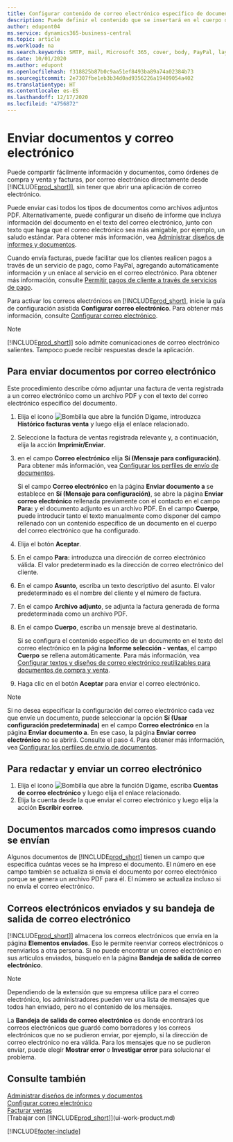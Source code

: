 ```yaml
---
title: Configurar contenido de correo electrónico específico de documento | Documentos de Microsoft
description: Puede definir el contenido que se insertará en el cuerpo de un mensaje de correo electrónico, por ejemplo, un vínculo de PayPal. También es posible adjuntar documentos a los mensajes de correo electrónico.
author: edupont04
ms.service: dynamics365-business-central
ms.topic: article
ms.workload: na
ms.search.keywords: SMTP, mail, Microsoft 365, cover, body, PayPal, layout
ms.date: 10/01/2020
ms.author: edupont
ms.openlocfilehash: f318825b87b0c9aa51ef8493ba89a74a02384b73
ms.sourcegitcommit: 2e7307fbe1eb3b34d0ad9356226a19409054a402
ms.translationtype: HT
ms.contentlocale: es-ES
ms.lasthandoff: 12/17/2020
ms.locfileid: "4756872"
---
```

# <a name="send-documents-and-emails"></a>Enviar documentos y correo electrónico
Puede compartir fácilmente información y documentos, como órdenes de compra y venta y facturas, por correo electrónico directamente desde [!INCLUDE[prod_short](includes/prod_short.md)]], sin tener que abrir una aplicación de correo electrónico. 

Puede enviar casi todos los tipos de documentos como archivos adjuntos PDF. Alternativamente, puede configurar un diseño de informe que incluya información del documento en el texto del correo electrónico, junto con texto que haga que el correo electrónico sea más amigable, por ejemplo, un saludo estándar. Para obtener más información, vea [Administrar diseños de informes y documentos](ui-manage-report-layouts.md). <!--this topic does not mention how to set up a layout for email. Need to investigate.-->

Cuando envía facturas, puede facilitar que los clientes realicen pagos a través de un servicio de pago, como PayPal, agregando automáticamente información y un enlace al servicio en el correo electrónico. Para obtener más información, consulte [Permitir pagos de cliente a través de servicios de pago](sales-how-enable-payment-service-extensions.md).

Para activar los correos electrónicos en [!INCLUDE[prod_short](includes/prod_short.md)], inicie la guía de configuración asistida **Configurar correo electrónico**. Para obtener más información, consulte [Configurar correo electrónico](admin-how-setup-email.md).

> [!NOTE]
> [!INCLUDE[prod_short](includes/prod_short.md)]] solo admite comunicaciones de correo electrónico salientes. Tampoco puede recibir respuestas desde la aplicación.

## <a name="to-send-documents-by-email"></a>Para enviar documentos por correo electrónico
Este procedimiento describe cómo adjuntar una factura de venta registrada a un correo electrónico como un archivo PDF y con el texto del correo electrónico específico del documento. <!--update this-->

1. Elija el icono ![Bombilla que abre la función Dígame](media/ui-search/search_small.png "Dígame qué desea hacer"), introduzca **Histórico facturas venta** y luego elija el enlace relacionado.
2. Seleccione la factura de ventas registrada relevante y, a continuación, elija la acción **Imprimir/Enviar**.
3. en el campo **Correo electrónico** elija **Sí (Mensaje para configuración)**. Para obtener más información, vea [Configurar los perfiles de envío de documentos](sales-how-setup-document-send-profiles.md).
    
    Si el campo **Correo electrónico** en la página **Enviar documento a** se establece en **Sí (Mensaje para configuración)**, se abre la página **Enviar correo electrónico** rellenada previamente con el contacto en el campo **Para:** y el documento adjunto es un archivo PDF. En el campo **Cuerpo**, puede introducir tanto el texto manualmente como disponer del campo rellenado con un contenido específico de un documento en el cuerpo del correo electrónico que ha configurado.

4. Elija el botón **Aceptar**.
5. En el campo **Para:** introduzca una dirección de correo electrónico válida. El valor predeterminado es la dirección de correo electrónico del cliente.
6. En el campo **Asunto**, escriba un texto descriptivo del asunto. El valor predeterminado es el nombre del cliente y el número de factura.
7. En el campo **Archivo adjunto**, se adjunta la factura generada de forma predeterminada como un archivo PDF.
8. En el campo **Cuerpo**, escriba un mensaje breve al destinatario.

    Si se configura el contenido específico de un documento en el texto del correo electrónico en la página **Informe selección - ventas**, el campo **Cuerpo** se rellena automáticamente. Para más información, vea [Configurar textos y diseños de correo electrónico reutilizables para documentos de compra y venta](admin-how-setup-email.md#set-up-reusable-email-texts-and-layouts-for-sales-and-purchase-documents).
9. Haga clic en el botón **Aceptar** para enviar el correo electrónico.

> [!NOTE]  
> Si no desea especificar la configuración del correo electrónico cada vez que envíe un documento, puede seleccionar la opción **Sí (Usar configuración predeterminada)** en el campo **Correo electrónico** en la página **Enviar documento a**. En ese caso, la página **Enviar correo electrónico** no se abrirá. Consulte el paso 4. Para obtener más información, vea [Configurar los perfiles de envío de documentos](sales-how-setup-document-send-profiles.md).  

## <a name="to-compose-and-send-an-email"></a>Para redactar y enviar un correo electrónico
1. Elija el icono ![Bombilla que abre la función Dígame](media/ui-search/search_small.png "Dígame qué desea hacer"), escriba **Cuentas de correo electrónico** y luego elija el enlace relacionado.
2. Elija la cuenta desde la que enviar el correo electrónico y luego elija la acción **Escribir correo**.

## <a name="documents-marked-as-printed-when-they-are-sent"></a>Documentos marcados como impresos cuando se envían
Algunos documentos de [!INCLUDE[prod_short](includes/prod_short.md)] tienen un campo que especifica cuántas veces se ha impreso el documento. El número en ese campo <!--"that field?" need a name...--> también se actualiza si envía el documento por correo electrónico porque se genera un archivo PDF para él. El número se actualiza incluso si no envía el correo electrónico. <!--guessing this is because emails are technically reports, so the counter bumps up whenever someone creates an email. Need to verify.-->

## <a name="sent-emails-and-your-email-outbox"></a>Correos electrónicos enviados y su bandeja de salida de correo electrónico
[!INCLUDE[prod_short](includes/prod_short.md)]] almacena los correos electrónicos que envía en la página **Elementos enviados**. Eso le permite reenviar correos electrónicos o reenviarlos a otra persona. Si no puede encontrar un correo electrónico en sus artículos enviados, búsquelo en la página **Bandeja de salida de correo electrónico**. 

> [!NOTE]
> Dependiendo de la extensión que su empresa utilice para el correo electrónico, los administradores pueden ver una lista de mensajes que todos han enviado, pero no el contenido de los mensajes.

La **Bandeja de salida de correo electrónico** es donde encontrará los correos electrónicos que guardó como borradores y los correos electrónicos que no se pudieron enviar, por ejemplo, si la dirección de correo electrónico no era válida. Para los mensajes que no se pudieron enviar, puede elegir **Mostrar error** o **Investigar error** para solucionar el problema.

## <a name="see-also"></a>Consulte también
[Administrar diseños de informes y documentos](ui-manage-report-layouts.md)  
[Configurar correo electrónico](admin-how-setup-email.md)  
[Facturar ventas](sales-how-invoice-sales.md)  
[Trabajar con [!INCLUDE[prod_short](includes/prod_short.md)]](ui-work-product.md)


[!INCLUDE[footer-include](includes/footer-banner.md)]